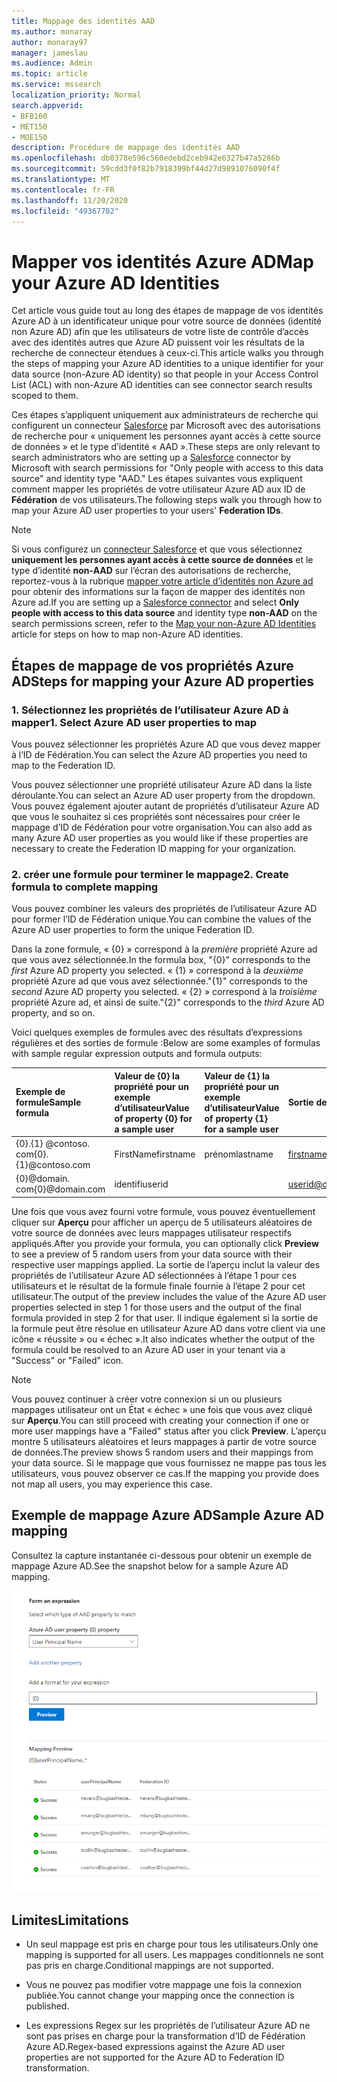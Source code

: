 ```yaml
---
title: Mappage des identités AAD
ms.author: monaray
author: monaray97
manager: jameslau
ms.audience: Admin
ms.topic: article
ms.service: mssearch
localization_priority: Normal
search.appverid:
- BFB160
- MET150
- MOE150
description: Procédure de mappage des identités AAD
ms.openlocfilehash: db0378e596c560edebd2ceb942e6327b47a5286b
ms.sourcegitcommit: 59cdd3f0f82b7918399bf44d27d9891076090f4f
ms.translationtype: MT
ms.contentlocale: fr-FR
ms.lasthandoff: 11/20/2020
ms.locfileid: "49367702"
---
```

# <a name="map-your-azure-ad-identities"></a><span data-ttu-id="78642-103">Mapper vos identités Azure AD</span><span class="sxs-lookup"><span data-stu-id="78642-103">Map your Azure AD Identities</span></span>  

<span data-ttu-id="78642-104">Cet article vous guide tout au long des étapes de mappage de vos identités Azure AD à un identificateur unique pour votre source de données (identité non Azure AD) afin que les utilisateurs de votre liste de contrôle d’accès avec des identités autres que Azure AD puissent voir les résultats de la recherche de connecteur étendues à ceux-ci.</span><span class="sxs-lookup"><span data-stu-id="78642-104">This article walks you through the steps of mapping your Azure AD identities to a unique identifier for your data source (non-Azure AD identity) so that people in your Access Control List (ACL) with non-Azure AD identities can see connector search results scoped to them.</span></span>

<span data-ttu-id="78642-105">Ces étapes s’appliquent uniquement aux administrateurs de recherche qui configurent un connecteur [Salesforce](salesforce-connector.md) par Microsoft avec des autorisations de recherche pour « uniquement les personnes ayant accès à cette source de données » et le type d’identité « AAD ».</span><span class="sxs-lookup"><span data-stu-id="78642-105">These steps are only relevant to search administrators who are setting up a [Salesforce](salesforce-connector.md) connector by Microsoft with search permissions for "Only people with access to this data source" and identity type "AAD."</span></span> <span data-ttu-id="78642-106">Les étapes suivantes vous expliquent comment mapper les propriétés de votre utilisateur Azure AD aux ID de **Fédération** de vos utilisateurs.</span><span class="sxs-lookup"><span data-stu-id="78642-106">The following steps walk you through how to map your Azure AD user properties to your users' **Federation IDs**.</span></span>

>[!NOTE]
><span data-ttu-id="78642-107">Si vous configurez un [connecteur Salesforce](salesforce-connector.md) et que vous sélectionnez **uniquement les personnes ayant accès à cette source de données** et le type d’identité **non-AAD** sur l’écran des autorisations de recherche, reportez-vous à la rubrique [mapper votre article d’identités non Azure ad](map-non-aad.md) pour obtenir des informations sur la façon de mapper des identités non Azure ad.</span><span class="sxs-lookup"><span data-stu-id="78642-107">If you are setting up a [Salesforce connector](salesforce-connector.md) and select **Only people with access to this data source** and identity type **non-AAD** on the search permissions screen, refer to the [Map your non-Azure AD Identities](map-non-aad.md) article for steps on how to map non-Azure AD identities.</span></span>  

## <a name="steps-for-mapping-your-azure-ad-properties"></a><span data-ttu-id="78642-108">Étapes de mappage de vos propriétés Azure AD</span><span class="sxs-lookup"><span data-stu-id="78642-108">Steps for mapping your Azure AD properties</span></span>

### <a name="1-select-azure-ad-user-properties-to-map"></a><span data-ttu-id="78642-109">1. Sélectionnez les propriétés de l’utilisateur Azure AD à mapper</span><span class="sxs-lookup"><span data-stu-id="78642-109">1. Select Azure AD user properties to map</span></span>

<span data-ttu-id="78642-110">Vous pouvez sélectionner les propriétés Azure AD que vous devez mapper à l’ID de Fédération.</span><span class="sxs-lookup"><span data-stu-id="78642-110">You can select the Azure AD properties you need to map to the Federation ID.</span></span>

<span data-ttu-id="78642-111">Vous pouvez sélectionner une propriété utilisateur Azure AD dans la liste déroulante.</span><span class="sxs-lookup"><span data-stu-id="78642-111">You can select an Azure AD user property from the dropdown.</span></span> <span data-ttu-id="78642-112">Vous pouvez également ajouter autant de propriétés d’utilisateur Azure AD que vous le souhaitez si ces propriétés sont nécessaires pour créer le mappage d’ID de Fédération pour votre organisation.</span><span class="sxs-lookup"><span data-stu-id="78642-112">You can also add as many Azure AD user properties as you would like if these properties are necessary to create the Federation ID mapping for your organization.</span></span>

### <a name="2-create-formula-to-complete-mapping"></a><span data-ttu-id="78642-113">2. créer une formule pour terminer le mappage</span><span class="sxs-lookup"><span data-stu-id="78642-113">2. Create formula to complete mapping</span></span>

<span data-ttu-id="78642-114">Vous pouvez combiner les valeurs des propriétés de l’utilisateur Azure AD pour former l’ID de Fédération unique.</span><span class="sxs-lookup"><span data-stu-id="78642-114">You can combine the values of the Azure AD user properties to form the unique Federation ID.</span></span>

<span data-ttu-id="78642-115">Dans la zone formule, « {0} » correspond à la *première* propriété Azure ad que vous avez sélectionnée.</span><span class="sxs-lookup"><span data-stu-id="78642-115">In the formula box, "{0}" corresponds to the *first* Azure AD property you selected.</span></span> <span data-ttu-id="78642-116">« {1} » correspond à la *deuxième* propriété Azure ad que vous avez sélectionnée.</span><span class="sxs-lookup"><span data-stu-id="78642-116">"{1}" corresponds to the *second* Azure AD property you selected.</span></span> <span data-ttu-id="78642-117">« {2} » correspond à la *troisième* propriété Azure ad, et ainsi de suite.</span><span class="sxs-lookup"><span data-stu-id="78642-117">"{2}" corresponds to the *third* Azure AD property, and so on.</span></span>  

<span data-ttu-id="78642-118">Voici quelques exemples de formules avec des résultats d’expressions régulières et des sorties de formule :</span><span class="sxs-lookup"><span data-stu-id="78642-118">Below are some examples of formulas with sample regular expression outputs and formula outputs:</span></span>

| <span data-ttu-id="78642-119">Exemple de formule</span><span class="sxs-lookup"><span data-stu-id="78642-119">Sample formula</span></span>                  | <span data-ttu-id="78642-120">Valeur de {0} la propriété pour un exemple d’utilisateur</span><span class="sxs-lookup"><span data-stu-id="78642-120">Value of property {0} for a sample user</span></span>                 | <span data-ttu-id="78642-121">Valeur de {1} la propriété pour un exemple d’utilisateur</span><span class="sxs-lookup"><span data-stu-id="78642-121">Value of property {1} for a sample user</span></span>           | <span data-ttu-id="78642-122">Sortie de la formule</span><span class="sxs-lookup"><span data-stu-id="78642-122">Output of formula</span></span>                  |
| :------------------- | :------------------- |:---------------|:---------------|
| <span data-ttu-id="78642-123">{0}.{1} @contoso. com</span><span class="sxs-lookup"><span data-stu-id="78642-123">{0}.{1}@contoso.com</span></span>  | <span data-ttu-id="78642-124">FirstName</span><span class="sxs-lookup"><span data-stu-id="78642-124">firstname</span></span> | <span data-ttu-id="78642-125">prénom</span><span class="sxs-lookup"><span data-stu-id="78642-125">lastname</span></span> |<span data-ttu-id="78642-126">firstname.lastname@contoso.com</span><span class="sxs-lookup"><span data-stu-id="78642-126">firstname.lastname@contoso.com</span></span>
| <span data-ttu-id="78642-127">{0}@domain. com</span><span class="sxs-lookup"><span data-stu-id="78642-127">{0}@domain.com</span></span>                 | <span data-ttu-id="78642-128">identifi</span><span class="sxs-lookup"><span data-stu-id="78642-128">userid</span></span>                 |             |<span data-ttu-id="78642-129">userid@domain.com</span><span class="sxs-lookup"><span data-stu-id="78642-129">userid@domain.com</span></span>

<span data-ttu-id="78642-130">Une fois que vous avez fourni votre formule, vous pouvez éventuellement cliquer sur **Aperçu** pour afficher un aperçu de 5 utilisateurs aléatoires de votre source de données avec leurs mappages utilisateur respectifs appliqués.</span><span class="sxs-lookup"><span data-stu-id="78642-130">After you provide your formula, you can optionally click **Preview** to see a preview of 5 random users from your data source with their respective user mappings applied.</span></span> <span data-ttu-id="78642-131">La sortie de l’aperçu inclut la valeur des propriétés de l’utilisateur Azure AD sélectionnées à l’étape 1 pour ces utilisateurs et le résultat de la formule finale fournie à l’étape 2 pour cet utilisateur.</span><span class="sxs-lookup"><span data-stu-id="78642-131">The output of the preview includes the value of the Azure AD user properties selected in step 1 for those users and the output of the final formula provided in step 2 for that user.</span></span> <span data-ttu-id="78642-132">Il indique également si la sortie de la formule peut être résolue en utilisateur Azure AD dans votre client via une icône « réussite » ou « échec ».</span><span class="sxs-lookup"><span data-stu-id="78642-132">It also indicates whether the output of the formula could be resolved to an Azure AD user in your tenant via a "Success" or "Failed" icon.</span></span>  

>[!NOTE]
><span data-ttu-id="78642-133">Vous pouvez continuer à créer votre connexion si un ou plusieurs mappages utilisateur ont un État « échec » une fois que vous avez cliqué sur **Aperçu**.</span><span class="sxs-lookup"><span data-stu-id="78642-133">You can still proceed with creating your connection if one or more user mappings have a "Failed" status after you click **Preview**.</span></span> <span data-ttu-id="78642-134">L’aperçu montre 5 utilisateurs aléatoires et leurs mappages à partir de votre source de données.</span><span class="sxs-lookup"><span data-stu-id="78642-134">The preview shows 5 random users and their mappings from your data source.</span></span> <span data-ttu-id="78642-135">Si le mappage que vous fournissez ne mappe pas tous les utilisateurs, vous pouvez observer ce cas.</span><span class="sxs-lookup"><span data-stu-id="78642-135">If the mapping you provide does not map all users, you may experience this case.</span></span>

## <a name="sample-azure-ad-mapping"></a><span data-ttu-id="78642-136">Exemple de mappage Azure AD</span><span class="sxs-lookup"><span data-stu-id="78642-136">Sample Azure AD mapping</span></span>

<span data-ttu-id="78642-137">Consultez la capture instantanée ci-dessous pour obtenir un exemple de mappage Azure AD.</span><span class="sxs-lookup"><span data-stu-id="78642-137">See the snapshot below for a sample Azure AD mapping.</span></span>

![Exemple de capture instantanée sur la façon de remplir la page de mappage Azure AD](media/aad-mapping.png)

## <a name="limitations"></a><span data-ttu-id="78642-139">Limites</span><span class="sxs-lookup"><span data-stu-id="78642-139">Limitations</span></span>  

- <span data-ttu-id="78642-140">Un seul mappage est pris en charge pour tous les utilisateurs.</span><span class="sxs-lookup"><span data-stu-id="78642-140">Only one mapping is supported for all users.</span></span> <span data-ttu-id="78642-141">Les mappages conditionnels ne sont pas pris en charge.</span><span class="sxs-lookup"><span data-stu-id="78642-141">Conditional mappings are not supported.</span></span>  

- <span data-ttu-id="78642-142">Vous ne pouvez pas modifier votre mappage une fois la connexion publiée.</span><span class="sxs-lookup"><span data-stu-id="78642-142">You cannot change your mapping once the connection is published.</span></span>  

- <span data-ttu-id="78642-143">Les expressions Regex sur les propriétés de l’utilisateur Azure AD ne sont pas prises en charge pour la transformation d’ID de Fédération Azure AD.</span><span class="sxs-lookup"><span data-stu-id="78642-143">Regex-based expressions against the Azure AD user properties are not supported for the Azure AD to Federation ID transformation.</span></span>
